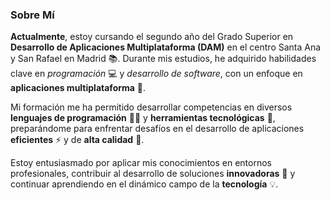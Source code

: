### Sobre Mí
<p><strong>Actualmente</strong>, estoy cursando el segundo año del Grado Superior en <strong>Desarrollo de Aplicaciones Multiplataforma (DAM)</strong> en el centro Santa Ana y San Rafael en Madrid 📚. Durante mis estudios, he adquirido habilidades clave en <em>programación</em> 💻 y <em>desarrollo de software</em>, con un enfoque en <strong>aplicaciones multiplataforma</strong> 📱.</p>

<p>Mi formación me ha permitido desarrollar competencias en diversos <strong>lenguajes de programación</strong> 🧑‍💻 y <strong>herramientas tecnológicas</strong> 🔧, preparándome para enfrentar desafíos en el desarrollo de aplicaciones <strong>eficientes</strong> ⚡ y de <strong>alta calidad</strong> 🌟.</p>

<p>Estoy entusiasmado por aplicar mis conocimientos en entornos profesionales, contribuir al desarrollo de soluciones <strong>innovadoras</strong> 🚀 y continuar aprendiendo en el dinámico campo de la <strong>tecnología</strong> 💡.</p>

